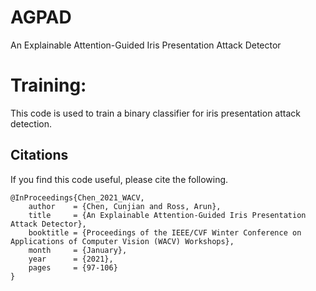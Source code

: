# AGPAD
An Explainable Attention-Guided Iris Presentation Attack Detector

# Training:
This code is used to train a binary classifier for iris presentation attack detection.

## Citations

If you find this code useful, please cite the following. 

```
@InProceedings{Chen_2021_WACV,
    author    = {Chen, Cunjian and Ross, Arun},
    title     = {An Explainable Attention-Guided Iris Presentation Attack Detector},
    booktitle = {Proceedings of the IEEE/CVF Winter Conference on Applications of Computer Vision (WACV) Workshops},
    month     = {January},
    year      = {2021},
    pages     = {97-106}
}

```
